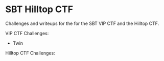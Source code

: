 # SBT Hilltop CTF

Challenges and writeups for the for the SBT VIP CTF and the Hilltop CTF.

VIP CTF Challenges:
  - Twin
  
Hilltop CTF Challenges:
